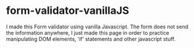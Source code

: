 # form-validator-vanillaJS
I made this Form validator using vanilla Javascript.  The form does not send the information anywhere, I just made this page in order to practice manipulating DOM elements, 'if' statements and other javascript stuff.
